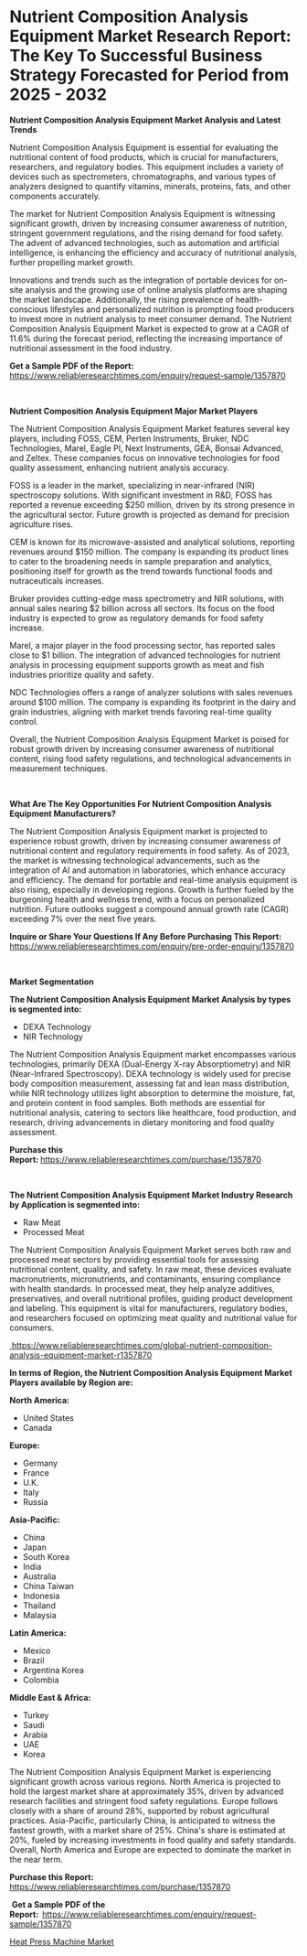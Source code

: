 <p><h1>Nutrient Composition Analysis Equipment Market Research Report: The Key To Successful Business Strategy Forecasted for Period from 2025 - 2032</h1></p><p><strong>Nutrient Composition Analysis Equipment Market Analysis and Latest Trends</strong></p>
<p><p>Nutrient Composition Analysis Equipment is essential for evaluating the nutritional content of food products, which is crucial for manufacturers, researchers, and regulatory bodies. This equipment includes a variety of devices such as spectrometers, chromatographs, and various types of analyzers designed to quantify vitamins, minerals, proteins, fats, and other components accurately.</p><p>The market for Nutrient Composition Analysis Equipment is witnessing significant growth, driven by increasing consumer awareness of nutrition, stringent government regulations, and the rising demand for food safety. The advent of advanced technologies, such as automation and artificial intelligence, is enhancing the efficiency and accuracy of nutritional analysis, further propelling market growth. </p><p>Innovations and trends such as the integration of portable devices for on-site analysis and the growing use of online analysis platforms are shaping the market landscape. Additionally, the rising prevalence of health-conscious lifestyles and personalized nutrition is prompting food producers to invest more in nutrient analysis to meet consumer demand. The Nutrient Composition Analysis Equipment Market is expected to grow at a CAGR of 11.6% during the forecast period, reflecting the increasing importance of nutritional assessment in the food industry.</p></p>
<p><strong>Get a Sample PDF of the Report:&nbsp;</strong> <a href="https://www.reliableresearchtimes.com/enquiry/request-sample/1357870?utm_campaign=3444&utm_medium=2&utm_source=Github&utm_content=ia&utm_term=11042025&utm_id=nutrient-composition-analysis-equipment">https://www.reliableresearchtimes.com/enquiry/request-sample/1357870</a></p>
<p>&nbsp;</p>
<p><strong>Nutrient Composition Analysis Equipment Major Market Players</strong></p>
<p><p>The Nutrient Composition Analysis Equipment Market features several key players, including FOSS, CEM, Perten Instruments, Bruker, NDC Technologies, Marel, Eagle PI, Next Instruments, GEA, Bonsai Advanced, and Zeltex. These companies focus on innovative technologies for food quality assessment, enhancing nutrient analysis accuracy.</p><p>FOSS is a leader in the market, specializing in near-infrared (NIR) spectroscopy solutions. With significant investment in R&D, FOSS has reported a revenue exceeding $250 million, driven by its strong presence in the agricultural sector. Future growth is projected as demand for precision agriculture rises.</p><p>CEM is known for its microwave-assisted and analytical solutions, reporting revenues around $150 million. The company is expanding its product lines to cater to the broadening needs in sample preparation and analytics, positioning itself for growth as the trend towards functional foods and nutraceuticals increases.</p><p>Bruker provides cutting-edge mass spectrometry and NIR solutions, with annual sales nearing $2 billion across all sectors. Its focus on the food industry is expected to grow as regulatory demands for food safety increase.</p><p>Marel, a major player in the food processing sector, has reported sales close to $1 billion. The integration of advanced technologies for nutrient analysis in processing equipment supports growth as meat and fish industries prioritize quality and safety.</p><p>NDC Technologies offers a range of analyzer solutions with sales revenues around $100 million. The company is expanding its footprint in the dairy and grain industries, aligning with market trends favoring real-time quality control.</p><p>Overall, the Nutrient Composition Analysis Equipment Market is poised for robust growth driven by increasing consumer awareness of nutritional content, rising food safety regulations, and technological advancements in measurement techniques.</p></p>
<p>&nbsp;</p>
<p><strong>What Are The Key Opportunities For Nutrient Composition Analysis Equipment Manufacturers?</strong></p>
<p><p>The Nutrient Composition Analysis Equipment market is projected to experience robust growth, driven by increasing consumer awareness of nutritional content and regulatory requirements in food safety. As of 2023, the market is witnessing technological advancements, such as the integration of AI and automation in laboratories, which enhance accuracy and efficiency. The demand for portable and real-time analysis equipment is also rising, especially in developing regions. Growth is further fueled by the burgeoning health and wellness trend, with a focus on personalized nutrition. Future outlooks suggest a compound annual growth rate (CAGR) exceeding 7% over the next five years.</p></p>
<p><strong>Inquire or Share Your Questions If Any Before Purchasing This Report:</strong> <a href="https://www.reliableresearchtimes.com/enquiry/pre-order-enquiry/1357870?utm_campaign=3444&utm_medium=2&utm_source=Github&utm_content=ia&utm_term=11042025&utm_id=nutrient-composition-analysis-equipment">https://www.reliableresearchtimes.com/enquiry/pre-order-enquiry/1357870</a></p>
<p>&nbsp;</p>
<p><strong>Market Segmentation</strong></p>
<p><strong>The Nutrient Composition Analysis Equipment Market Analysis by types is segmented into:</strong></p>
<p><ul><li>DEXA Technology</li><li>NIR Technology</li></ul></p>
<p><p>The Nutrient Composition Analysis Equipment market encompasses various technologies, primarily DEXA (Dual-Energy X-ray Absorptiometry) and NIR (Near-Infrared Spectroscopy). DEXA technology is widely used for precise body composition measurement, assessing fat and lean mass distribution, while NIR technology utilizes light absorption to determine the moisture, fat, and protein content in food samples. Both methods are essential for nutritional analysis, catering to sectors like healthcare, food production, and research, driving advancements in dietary monitoring and food quality assessment.</p></p>
<p><strong>Purchase this Report:&nbsp;</strong><a href="https://www.reliableresearchtimes.com/purchase/1357870?utm_campaign=3444&utm_medium=2&utm_source=Github&utm_content=ia&utm_term=11042025&utm_id=nutrient-composition-analysis-equipment">https://www.reliableresearchtimes.com/purchase/1357870</a></p>
<p>&nbsp;</p>
<p><strong>The Nutrient Composition Analysis Equipment Market Industry Research by Application is segmented into:</strong></p>
<p><ul><li>Raw Meat</li><li>Processed Meat</li></ul></p>
<p><p>The Nutrient Composition Analysis Equipment Market serves both raw and processed meat sectors by providing essential tools for assessing nutritional content, quality, and safety. In raw meat, these devices evaluate macronutrients, micronutrients, and contaminants, ensuring compliance with health standards. In processed meat, they help analyze additives, preservatives, and overall nutritional profiles, guiding product development and labeling. This equipment is vital for manufacturers, regulatory bodies, and researchers focused on optimizing meat quality and nutritional value for consumers.</p></p>
<p><a href="https://www.reliableresearchtimes.com/global-nutrient-composition-analysis-equipment-market-r1357870?utm_campaign=3444&utm_medium=2&utm_source=Github&utm_content=ia&utm_term=11042025&utm_id=nutrient-composition-analysis-equipment">&nbsp;https://www.reliableresearchtimes.com/global-nutrient-composition-analysis-equipment-market-r1357870</a></p>
<p><strong>In terms of Region, the Nutrient Composition Analysis Equipment Market Players available by Region are:</strong></p>
<p>
    <p> <strong> North America: </strong>
        <ul>
            <li>United States</li>
            <li>Canada</li>
        </ul>
        </p> 
    <p> <strong> Europe: </strong>
        <ul>
            <li>Germany</li>
            <li>France</li>
            <li>U.K.</li>
            <li>Italy</li>
            <li>Russia</li>
        </ul>
        </p> 
    <p> <strong> Asia-Pacific: </strong>
        <ul>
            <li>China</li>
            <li>Japan</li>
            <li>South Korea</li>
            <li>India</li>
            <li>Australia</li>
            <li>China Taiwan</li>
            <li>Indonesia</li>
            <li>Thailand</li>
            <li>Malaysia</li>
        </ul>
        </p> 
    <p> <strong> Latin America: </strong>
        <ul>
            <li>Mexico</li>
            <li>Brazil</li>
            <li>Argentina Korea</li>
            <li>Colombia</li>
        </ul>
        </p> 
    <p> <strong> Middle East & Africa: </strong>
        <ul>
            <li>Turkey</li>
            <li>Saudi</li>
            <li>Arabia</li>
            <li>UAE</li>
            <li>Korea</li>
        </ul>
    </p>
    </p>
<p><p>The Nutrient Composition Analysis Equipment Market is experiencing significant growth across various regions. North America is projected to hold the largest market share at approximately 35%, driven by advanced research facilities and stringent food safety regulations. Europe follows closely with a share of around 28%, supported by robust agricultural practices. Asia-Pacific, particularly China, is anticipated to witness the fastest growth, with a market share of 25%. China's share is estimated at 20%, fueled by increasing investments in food quality and safety standards. Overall, North America and Europe are expected to dominate the market in the near term.</p></p>
<p><strong>Purchase this Report: </strong><a href="https://www.reliableresearchtimes.com/purchase/1357870?utm_campaign=3444&utm_medium=2&utm_source=Github&utm_content=ia&utm_term=11042025&utm_id=nutrient-composition-analysis-equipment">https://www.reliableresearchtimes.com/purchase/1357870</a></p>
<p>&nbsp;<strong>Get a Sample PDF of the Report:&nbsp;&nbsp;</strong><a href="https://www.reliableresearchtimes.com/enquiry/request-sample/1357870?utm_campaign=3444&utm_medium=2&utm_source=Github&utm_content=ia&utm_term=11042025&utm_id=nutrient-composition-analysis-equipment">https://www.reliableresearchtimes.com/enquiry/request-sample/1357870</a></p>
<p><strong></strong></p>
<p><p><a href="https://github.com/zitanebeibit9/Market-Research-Report-List-1/blob/main/heat-press-machine-market.md?utm_campaign=3444&utm_medium=2&utm_source=Github&utm_content=ia&utm_term=11042025&utm_id=nutrient-composition-analysis-equipment">Heat Press Machine Market</a></p></p>